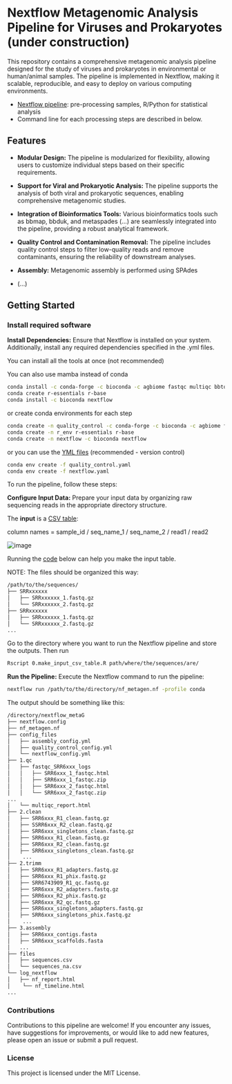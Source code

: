 # Nextflow Metagenomic Analysis Pipeline for Viruses and Prokaryotes (under construction)

This repository contains a comprehensive metagenomic analysis pipeline designed for the study of viruses and prokaryotes in environmental or human/animal samples. The pipeline is implemented in Nextflow, making it scalable, reproducible, and easy to deploy on various computing environments.

- [Nextflow pipeline]([https://github.com/ricrocha82/metagenomics/tree/main/nextflow](https://www.nextflow.io)): pre-processing samples, R/Python for statistical analysis
- Command line for each processing steps are described in below.


## Features
- **Modular Design:** The pipeline is modularized for flexibility, allowing users to customize individual steps based on their specific requirements.

- **Support for Viral and Prokaryotic Analysis:** The pipeline supports the analysis of both viral and prokaryotic sequences, enabling comprehensive metagenomic studies.

- **Integration of Bioinformatics Tools:** Various bioinformatics tools such as bbmap, bbduk, and metaspades (...) are seamlessly integrated into the pipeline, providing a robust analytical framework.

- **Quality Control and Contamination Removal:** The pipeline includes quality control steps to filter low-quality reads and remove contaminants, ensuring the reliability of downstream analyses.

- **Assembly:** Metagenomic assembly is performed using SPAdes

- (...)

## Getting Started

### Install required software

**Install Dependencies:** Ensure that Nextflow is installed on your system. Additionally, install any required dependencies specified in the .yml files.

You can install all the tools at once (not recommended) 

You can also use mamba instead of conda
```bash
conda install -c conda-forge -c bioconda -c agbiome fastqc multiqc bbtools
conda create r-essentials r-base 
conda install -c bioconda nextflow
```

or create conda environments for each step 

```bash
conda create -n quality_control -c conda-forge -c bioconda -c agbiome fastqc multiqc bbtools
conda create -n r_env r-essentials r-base
conda create -n nextflow -c bioconda nextflow
```

or you can use the [YML files](https://github.com/ricrocha82/metagenomics/tree/main/config_files) (recommended - version control)

```bash
conda env create -f quality_control.yaml
conda env create -f nextflow.yaml
```

To run the pipeline, follow these steps:

**Configure Input Data:** Prepare your input data by organizing raw sequencing reads in the appropriate directory structure.

The **input** is a [CSV table](https://github.com/ricrocha82/nextflow_metaG/blob/main/sequences.csv):

column names = sample_id /	seq_name_1 /	seq_name_2	/ read1 / read2


![image](https://github.com/ricrocha82/nextflow_metaG/assets/46669010/57c11f16-8f36-4f53-bf94-eb7107274b4b)

Running the [code](https://github.com/ricrocha82/nextflow_metaG/blob/main/make_input_csv_table.R) below can help you make the input table.

NOTE: The files should be organized this way:

```bash
/path/to/the/sequences/
├── SRRxxxxxx
│   ├── SRRxxxxxx_1.fastq.gz
│   └── SRRxxxxxx_2.fastq.gz
├── SRRxxxxxx
│   ├── SRRxxxxxx_1.fastq.gz
│   └── SRRxxxxxx_2.fastq.gz
...
```

Go to the directory where you want to run the Nextflow pipeline and store the outputs. Then run

```bash
Rscript 0.make_input_csv_table.R path/where/the/sequences/are/
```

**Run the Pipeline:** Execute the Nextflow command to run the pipeline:

```bash
nextflow run /path/to/the/directory/nf_metagen.nf -profile conda
```

The output should be something like this:

```bash
/directory/nextflow_metaG
├── nextflow.config
├── nf_metagen.nf
├── config_files
│   ├── assembly_config.yml
│   ├── quality_control_config.yml
│   └── nextflow_config.yml
├── 1.qc
│   ├── fastqc_SRR6xxx_logs
│   │   ├── SRR6xxx_1_fastqc.html
│   │   ├── SRR6xxx_1_fastqc.zip
│   │   ├── SRR6xxx_2_fastqc.html
│   │   └── SRR6xxx_2_fastqc.zip
...
│   └── multiqc_report.html
├── 2.clean
│   ├── SRR6xxx_R1_clean.fastq.gz
│   ├── SSRR6xxx_R2_clean.fastq.gz
│   ├── SRR6xxx_singletons_clean.fastq.gz
│   ├── SRR6xxx_R1_clean.fastq.gz
│   ├── SRR6xxx_R2_clean.fastq.gz
│   ├── SRR6xxx_singletons_clean.fastq.gz
│    ...
├── 2.trimm
│   ├── SRR6xxx_R1_adapters.fastq.gz
│   ├── SRR6xxx_R1_phix.fastq.gz
│   ├── SRR6743909_R1_qc.fastq.gz
│   ├── SRR6xxx_R2_adapters.fastq.gz
│   ├── SRR6xxx_R2_phix.fastq.gz
│   ├── SRR6xxx_R2_qc.fastq.gz
│   ├── SRR6xxx_singletons_adapters.fastq.gz
│   ├── SRR6xxx_singletons_phix.fastq.gz
│    ...
├── 3.assembly
│   ├── SRR6xxx_contigs.fasta
│   ├── SRR6xxx_scaffolds.fasta
│   ...
├── files
│   ├── sequences.csv
│   └── sequences_na.csv
└── log_nextflow
│   ├── nf_report.html
│    └── nf_timeline.html
...
```



### Contributions

Contributions to this pipeline are welcome! If you encounter any issues, have suggestions for improvements, or would like to add new features, please open an issue or submit a pull request.

### License
This project is licensed under the MIT License.

